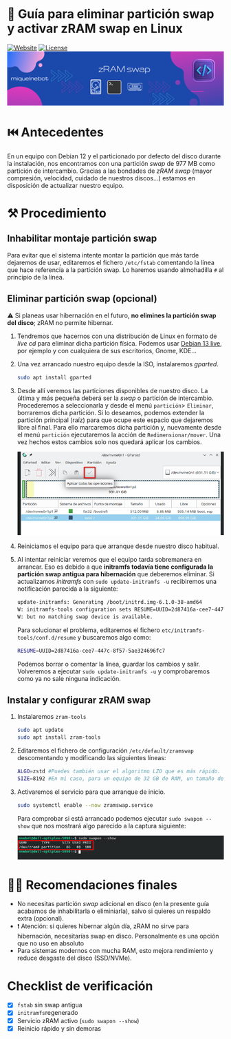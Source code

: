 # 📕 Guía para eliminar partición swap y activar zRAM swap en Linux

[![Website](https://img.shields.io/badge/Moodle-miquelnebot.eu-blue)](https://miquelnebot.eu)
[![License](https://img.shields.io/badge/Licencia-MIT-green)](LICENSE)
![Banner Guía zRAM swap](./assets/zram_swap.png)

# ⏮️ Antecedentes
En un equipo con Debian 12 y el particionado por defecto del disco durante la instalación, nos encontramos con una partición _swap_ de 977 MB como partición de intercambio. Gracias a las bondades de _zRAM swap_ (mayor compresión, velocidad, cuidado de nuestros discos...) estamos en disposición de actualizar nuestro equipo.

# ⚒️ Procedimiento

## Inhabilitar montaje partición swap
Para evitar que el sistema intente montar la partición que más tarde dejaremos de usar, editaremos el fichero `/etc/fstab` comentando la línea que hace referencia a la partición swap. Lo haremos usando almohadilla `#` al principio de la línea.
## Eliminar partición swap (opcional)
⚠️ Si planeas usar hibernación en el futuro, __no elimines la partición swap del disco__; zRAM no permite hibernar.
1. Tendremos que hacernos con una distribución de Linux en formato de _live cd_ para eliminar dicha partición física. Podemos usar [Debian 13 live](https://www.debian.org/CD/live/), por ejemplo y con cualquiera de sus escritorios, Gnome, KDE...
2. Una vez arrancado nuestro equipo desde la ISO, instalaremos _gparted_.
    ```bash
    sudo apt install gparted
    ```
3. Desde allí veremos las particiones disponibles de nuestro disco. La última y más pequeña deberá ser la _swap_ o partición de intercambio. Procederemos a seleccionarla y desde el menú `partición`> `Eliminar`, borraremos dicha partición. Si lo deseamos, podemos extender la partición principal (raíz) para que ocupe este espacio que dejaremos libre al final. Para ello marcaremos dicha partición y, nuevamente desde el menú `partición` ejecutaremos la acción de `Redimensionar/mover`. Una vez hechos estos cambios solo nos quedará aplicar los cambios.

    ![Gparted. Aplicar cambios](./assets/gparted_aplicar_cambios.png)

4. Reiniciamos el equipo para que arranque desde nuestro disco habitual.
5. Al intentar reiniciar veremos que el equipo tarda sobremanera en arrancar. Eso es debido a que __initramfs todavía tiene configurada la partición swap antigua para hibernación__ que deberemos eliminar. Si actualizamos _initramfs_ con `sudo update-initramfs -u` recibiremos una notificación parecida a la siguiente:
    ```bash
    update-initramfs: Generating /boot/initrd.img-6.1.0-38-amd64 
    W: initramfs-tools configuration sets RESUME=UUID=2d87416a-cee7-447c-8f57-5ae324696fc7 
    W: but no matching swap device is available.
    ```
    Para solucionar el problema, editaremos el fichero `etc/initramfs-tools/conf.d/resume` y buscaremos algo como:
    ```bash
    RESUME=UUID=2d87416a-cee7-447c-8f57-5ae324696fc7 
    ```
    Podemos borrar o comentar la línea, guardar los cambios y salir. Volveremos a ejecutar `sudo update-initramfs -u` y comprobaremos como ya no sale ninguna indicación.

## Instalar y configurar zRAM swap

1. Instalaremos `zram-tools`
    ```bash
    sudo apt update
    sudo apt install zram-tools
    ```

2. Editaremos el fichero de configuración `/etc/default/zramswap` descomentando y modificando las siguientes líneas:
    ```bash
    ALGO=zstd #Puedes también usar el algoritmo LZO que es más rápido. Por contra, tiene ratio de compresión menor. Yo, después de mucho leer y buscar me quedo con zstd que, aunque más lento que lzo comprime mejor la información en memoria.
    SIZE=8192 #En mi caso, para un equipo de 32 GB de RAM, un tamaño de zRAM de 8 GB es adecuado (aproximadamente un 25 % de la RAM).
    ```
3. Activaremos el servicio para que arranque de inicio.
    ```bash
    sudo systemctl enable --now zramswap.service
    ```
    Para comprobar si está arrancado podemos ejecutar `sudo swapon --show` que nos mostrará algo parecido a la captura siguiente:

    ![zRAM swap servicio corriendo](./assets/zramswap_servicio_corriendo.png)

# 👌🏼 Recomendaciones finales

+ No necesitas partición _swap_ adicional en disco (en la presente guía acabamos de inhabilitarla o eliminiarla), salvo si quieres un respaldo extra (opcional).
+ ❗ Atención: si quieres hibernar algún día, zRAM no sirve para hibernación, necesitarías swap en disco. Personalmente es una opción que no uso en absoluto
+ Para sistemas modernos con mucha RAM, esto mejora rendimiento y reduce desgaste del disco (SSD/NVMe).

# Checklist de verificación
- [x] `fstab` sin swap antigua
- [x] `initramfs`regenerado
- [x] Servicio zRAM activo (`sudo swapon --show`)
- [x] Reinicio rápido y sin demoras